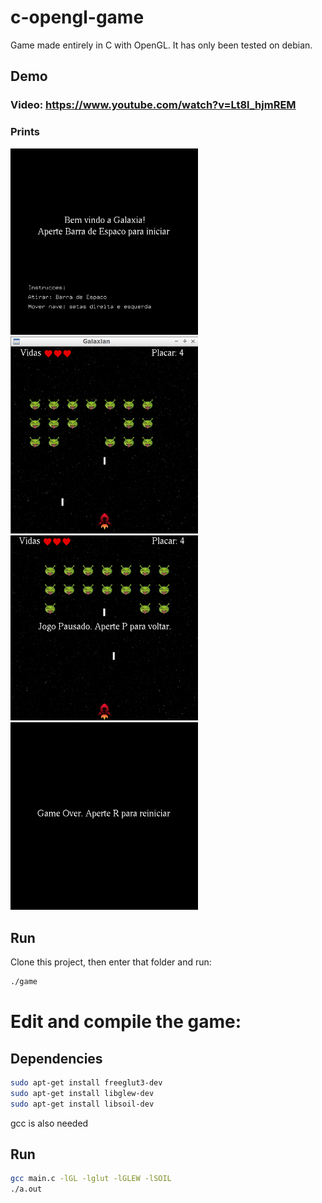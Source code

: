 # c-opengl-game
Game made entirely in C with OpenGL. It has only been tested on debian.
## Demo
### Video: https://www.youtube.com/watch?v=Lt8l_hjmREM

### Prints
<img src="img/demo1.png" alt="drawing" width="300"/> <img src="img/demo.png" alt="drawing" width="300"/>
<img src="img/demo3.png" alt="drawing" width="300"/> <img src="img/demo4.png" alt="drawing" width="300"/>

## Run
Clone this project, then enter that folder and run:
```sh
./game
```

# Edit and compile the game:
## Dependencies
```sh
sudo apt-get install freeglut3-dev 
sudo apt-get install libglew-dev 
sudo apt-get install libsoil-dev 
```
gcc is also needed
## Run
```sh
gcc main.c -lGL -lglut -lGLEW -lSOIL
./a.out
```
